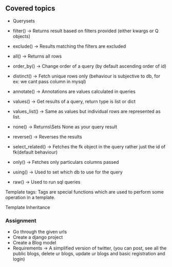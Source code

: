 ## Covered topics
- Querysets


- filter() -> Returns result based on filters provided (either kwargs or Q objects)
- exclude() -> Results matching the filters are excluded
- all() -> Returns all rows
- order_by() -> Change order of a query (by default ascending order of id)
- distinct() -> Fetch unique rows only (behaviour is subjective to db, for ex: we cant pass column in mysql)
- annotate() -> Annotations are values calculated in queries
- values() -> Get results of a query, return type is list or dict
- values_list() -> Same as values but individual rows are represented as list.
- none() -> Returns\Sets None as your query result
- reverse() -> Reverses the results
- select_related() -> Fetches the fk object in the query rather just the id of fk(default behaviour)
- only() -> Fetches only particulars columns passed
- using() -> Used to set which db to use for the query
- raw() -> Used to run sql queries

Template tags:
Tags are special functions which are used to perform some operation in a template.


Template Inheritance



### Assignment
- Go through the given urls
- Create a django project
- Create a Blog model
- Requirements -> A simplified version of twitter, (you can post, see all the public blogs, delete ur blogs, update ur blogs and basic registration and login)

